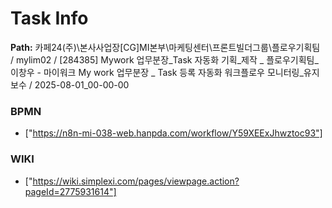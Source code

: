 # Task Info

**Path:** 카페24(주)\본사사업장\[CG]MI본부\마케팅센터\프론트빌더그룹\플로우기획팀 / mylim02 / [284385] Mywork 업무분장_Task 자동화 기획_제작 _ 플로우기획팀_이창우 - 마이워크 My work 업무분장 _ Task 등록 자동화 워크플로우 모니터링_유지보수 / 2025-08-01_00-00-00

### BPMN
- ["https://n8n-mi-038-web.hanpda.com/workflow/Y59XEExJhwztoc93"]

### WIKI
- ["https://wiki.simplexi.com/pages/viewpage.action?pageId=2775931614"]

